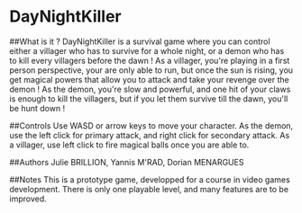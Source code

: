 # DayNightKiller

##What is it ?
DayNightKiller is a survival game where you can control either a villager who has to survive for a whole night, or a demon who has
to kill every villagers before the dawn !
As a villager, you're playing in a first person perspective, your are only able to run, but once the sun is rising, you get magical powers
that allow you to attack and take your revenge over the demon !
As the demon, you're slow and powerful, and one hit of your claws is enough to kill the villagers, but if you let them survive till the dawn,
you'll be hunt down !

##Controls
Use WASD or arrow keys to move your character.
As the demon, use the left click for primary attack, and right click for secondary attack.
As a villager, use left click to fire magical balls once you are able to.

##Authors
Julie BRILLION,
 Yannis M'RAD,
 Dorian MENARGUES

##Notes
This is a prototype game, developped for a course in video games development.
There is only one playable level, and many features are to be improved.
